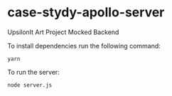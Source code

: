 # case-stydy-apollo-server
UpsilonIt Art Project Mocked Backend

To install dependencies run the following command:

```yarn```

To run the server:

```node server.js```
